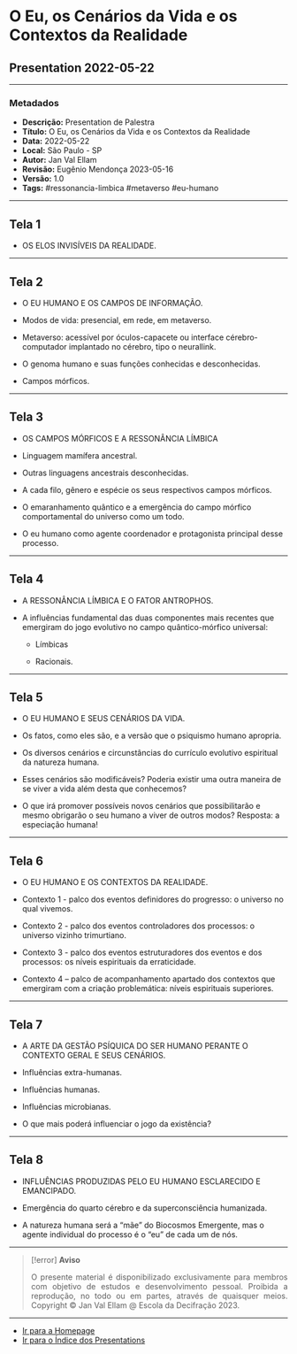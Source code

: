 # O Eu, os Cenários da Vida e os Contextos da Realidade

## Presentation 2022-05-22

---
### Metadados

- **Descrição:** Presentation de Palestra
- **Título:** O Eu, os Cenários da Vida e os Contextos da Realidade
- **Data:** 2022-05-22
- **Local:** São Paulo - SP
- **Autor:** Jan Val Ellam
- **Revisão:** Eugênio Mendonça 2023-05-16
- **Versão:** 1.0
- **Tags:** #ressonancia-limbica #metaverso #eu-humano

---
## Tela 1
- OS ELOS INVISÍVEIS DA REALIDADE.

---
## Tela 2
- O EU HUMANO E OS CAMPOS DE INFORMAÇÃO.

- Modos de vida: presencial, em rede, em metaverso.

- Metaverso: acessível por óculos-capacete ou interface cérebro-computador implantado no cérebro, tipo o neurallink.

- O genoma humano e suas funções conhecidas e desconhecidas.

- Campos mórficos.

---
## Tela 3
- OS CAMPOS MÓRFICOS E A RESSONÂNCIA LÍMBICA

- Linguagem mamífera ancestral.

- Outras linguagens ancestrais desconhecidas.

- A cada filo, gênero e espécie os seus respectivos campos mórficos. 

- O emaranhamento quântico e a emergência do campo mórfico comportamental do universo como um todo.

- O eu humano como agente coordenador e protagonista principal desse processo.

---
## Tela 4
- A RESSONÂNCIA LÍMBICA E O FATOR ANTROPHOS.

- A influências fundamental das duas componentes mais recentes que emergiram do jogo evolutivo no campo quântico-mórfico universal:

	- Límbicas

	- Racionais.

---
## Tela 5
- O EU HUMANO E SEUS CENÁRIOS DA VIDA.

- Os fatos, como eles são, e a versão que o psiquismo humano apropria.

- Os diversos cenários e circunstâncias do currículo evolutivo espiritual da natureza humana.

- Esses cenários são modificáveis? Poderia existir uma outra maneira de se viver a vida além desta que conhecemos?

- O que irá promover possíveis novos cenários que possibilitarão e mesmo obrigarão o seu humano a viver de outros modos? Resposta: a especiação humana!

---
## Tela 6
- O EU HUMANO E OS CONTEXTOS DA REALIDADE.

- Contexto 1 - palco dos eventos definidores do progresso: o universo no qual vivemos.

- Contexto 2 - palco dos eventos controladores dos processos: o universo vizinho trimurtiano.

- Contexto 3 - palco dos eventos estruturadores dos eventos e dos processos: os níveis espirituais da erraticidade.

- Contexto 4 – palco de acompanhamento apartado dos contextos que emergiram com a criação problemática: níveis espirituais superiores.

---
## Tela 7

- A ARTE DA GESTÃO PSÍQUICA DO SER HUMANO PERANTE O CONTEXTO GERAL E SEUS CENÁRIOS. 

- Influências extra-humanas.

- Influências humanas.

- Influências microbianas.

- O que mais poderá influenciar o jogo da existência?

---
## Tela 8
- INFLUÊNCIAS PRODUZIDAS PELO EU HUMANO ESCLARECIDO E EMANCIPADO.

- Emergência do quarto cérebro e da superconsciência humanizada.

- A natureza humana será a “mãe” do Biocosmos Emergente, mas o agente individual do processo é o “eu” de cada um de nós.

---
> [!error] **Aviso**
> <p align="justify">O presente material é disponibilizado exclusivamente para membros com objetivo de estudos e desenvolvimento pessoal. Proibida a reprodução, no todo ou em partes, através de quaisquer meios. Copyright © Jan Val Ellam @ Escola da Decifração 2023. </p>

---

- [Ir para a Homepage](Homepage.Canvas)
- [Ir para o Índice dos Presentations](ÍNDICE%20GERAL%20DOS%20PRESENTATIONS.canvas)